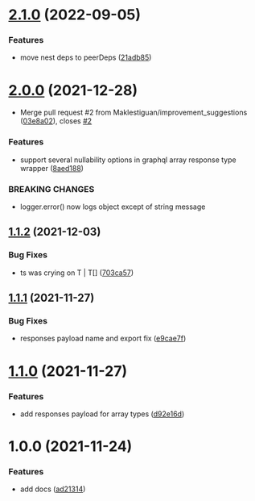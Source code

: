 # [2.1.0](https://github.com/temarusanov/nestjs-response-structure/compare/v2.0.0...v2.1.0) (2022-09-05)


### Features

* move nest deps to peerDeps ([21adb85](https://github.com/temarusanov/nestjs-response-structure/commit/21adb85506f4ec8ef2f69056a09db03e04bde1e3))

# [2.0.0](https://github.com/temarusanov/nestjs-response-structure/compare/v1.1.2...v2.0.0) (2021-12-28)


* Merge pull request #2 from Maklestiguan/improvement_suggestions ([03e8a02](https://github.com/temarusanov/nestjs-response-structure/commit/03e8a020ab18faf123cc94c54a9bc6aef6c74876)), closes [#2](https://github.com/temarusanov/nestjs-response-structure/issues/2)


### Features

* support several nullability options in graphql array response type wrapper ([8aed188](https://github.com/temarusanov/nestjs-response-structure/commit/8aed18804d89ed2c01cb5feb94ab118619bb1587))


### BREAKING CHANGES

* logger.error() now logs object except of string message

## [1.1.2](https://github.com/temarusanov/nestjs-response-structure/compare/v1.1.1...v1.1.2) (2021-12-03)


### Bug Fixes

* ts was crying on T | T[] ([703ca57](https://github.com/temarusanov/nestjs-response-structure/commit/703ca57e9c21b19d194bb245125b690b9941b18c))

## [1.1.1](https://github.com/temarusanov/nestjs-response-structure/compare/v1.1.0...v1.1.1) (2021-11-27)


### Bug Fixes

* responses payload name and export fix ([e9cae7f](https://github.com/temarusanov/nestjs-response-structure/commit/e9cae7fb3e8aac3751ab12451643594dbbd4ad9d))

# [1.1.0](https://github.com/temarusanov/nestjs-response-structure/compare/v1.0.0...v1.1.0) (2021-11-27)


### Features

* add responses payload for array types ([d92e16d](https://github.com/temarusanov/nestjs-response-structure/commit/d92e16d339c3ebabc004a032a5a445f3aec34bbe))

# 1.0.0 (2021-11-24)


### Features

* add docs ([ad21314](https://github.com/temarusanov/nestjs-response-structure/commit/ad21314ce8298a61667264ce8afc99c7d2f6452c))
